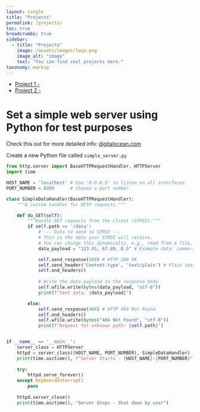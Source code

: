 ```yaml
---
layout: single
title: "Projects"
permalink: /projects/
toc: true
breadcrumbs: true
sidebar:
  - title: "Projects"
    image: /assets/images/logo.png
    image_alt: "image"
    text: "You can find cool projects here."
taxonomy: markup
---
```


- [Project 1 - ](/custom404)
- [Project 2 - ](/custom404)

# Set a simple web server using Python for test purposes
Check this out for more detailed info: [digitalocean.com](https://www.digitalocean.com/community/tutorials/python-simplehttpserver-http-server)

Create a new Python file called `simple_server.py`
```Python
from http.server import BaseHTTPRequestHandler, HTTPServer
import time

HOST_NAME = 'localhost' # Use '0.0.0.0' to listen on all interfaces
PORT_NUMBER = 8080      # Choose a port number

class SimpleDataHandler(BaseHTTPRequestHandler):
    """A custom handler for HTTP requests."""

    def do_GET(self):
        """Handle GET requests from the client (STM32)."""
        if self.path == '/data':
            # --- Data to send to STM32 ---
            # This is the data your STM32 will receive. 
            # You can change this dynamically, e.g., read from a file, database, or a user input.
            data_payload = "123.45, 67.89, 0.5" # Example data: comma-separated values

            self.send_response(200) # HTTP 200 OK
            self.send_header('Content-type', 'text/plain') # Plain text data
            self.end_headers()
            
            # Write the data payload to the response body
            self.wfile.write(bytes(data_payload, "utf-8"))
            print(f"Sent data: {data_payload}")

        else:
            self.send_response(404) # HTTP 404 Not Found
            self.end_headers()
            self.wfile.write(bytes("404 Not Found", "utf-8"))
            print(f"Request for unknown path: {self.path}")


if __name__ == '__main__':
    server_class = HTTPServer
    httpd = server_class((HOST_NAME, PORT_NUMBER), SimpleDataHandler)
    print(time.asctime(), f"Server Starts - {HOST_NAME}:{PORT_NUMBER}")
    
    try:
        httpd.serve_forever()
    except KeyboardInterrupt:
        pass
    
    httpd.server_close()
    print(time.asctime(), "Server Stops - Shut down by user")
```